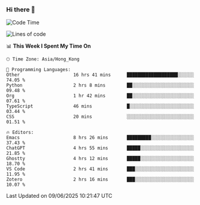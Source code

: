 ### Hi there 👋

<!--
**nicehiro/nicehiro** is a ✨ _special_ ✨ repository because its `README.md` (this file) appears on your GitHub profile.

Here are some ideas to get you started:

- 🔭 I’m currently working on ...
- 🌱 I’m currently learning ...
- 👯 I’m looking to collaborate on ...
- 🤔 I’m looking for help with ...
- 💬 Ask me about ...
- 📫 How to reach me: ...
- 😄 Pronouns: ...
- ⚡ Fun fact: ...
-->

<!--START_SECTION:waka-->
![Code Time](http://img.shields.io/badge/Code%20Time-719%20hrs%2022%20mins-blue)

![Lines of code](https://img.shields.io/badge/From%20Hello%20World%20I%27ve%20Written-1.7%20million%20lines%20of%20code-blue)

📊 **This Week I Spent My Time On** 

```text
🕑︎ Time Zone: Asia/Hong_Kong

💬 Programming Languages: 
Other                    16 hrs 41 mins      ███████████████████░░░░░░   74.05 % 
Python                   2 hrs 8 mins        ██░░░░░░░░░░░░░░░░░░░░░░░   09.48 % 
Org                      1 hr 42 mins        ██░░░░░░░░░░░░░░░░░░░░░░░   07.61 % 
TypeScript               46 mins             █░░░░░░░░░░░░░░░░░░░░░░░░   03.44 % 
CSS                      20 mins             ░░░░░░░░░░░░░░░░░░░░░░░░░   01.51 % 

🔥 Editors: 
Emacs                    8 hrs 26 mins       █████████░░░░░░░░░░░░░░░░   37.43 % 
ChatGPT                  4 hrs 55 mins       █████░░░░░░░░░░░░░░░░░░░░   21.85 % 
Ghostty                  4 hrs 12 mins       █████░░░░░░░░░░░░░░░░░░░░   18.70 % 
VS Code                  2 hrs 41 mins       ███░░░░░░░░░░░░░░░░░░░░░░   11.95 % 
Zotero                   2 hrs 16 mins       ███░░░░░░░░░░░░░░░░░░░░░░   10.07 % 
```


 Last Updated on 09/06/2025 10:21:47 UTC
<!--END_SECTION:waka-->
